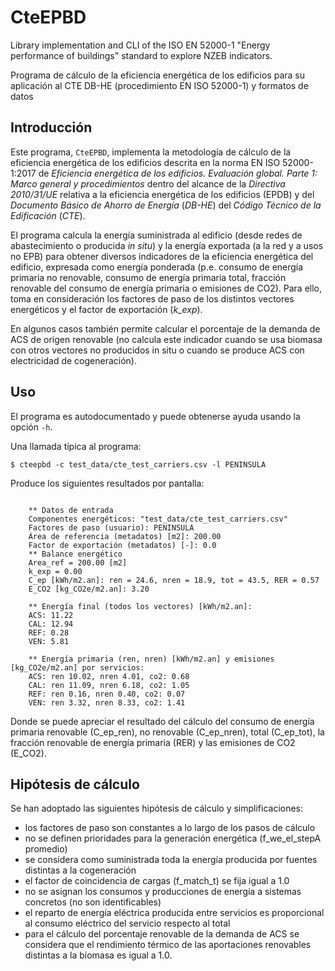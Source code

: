 # CteEPBD

Library implementation and CLI of the ISO EN 52000-1 "Energy performance of buildings" standard to explore NZEB indicators.

Programa de cálculo de la eficiencia energética de los edificios para su aplicación al CTE DB-HE (procedimiento EN ISO 52000-1) y formatos de datos

## Introducción

Este programa, `CteEPBD`, implementa la metodología de cálculo de la eficiencia energética de los edificios descrita en la norma EN ISO 52000-1:2017 de *Eficiencia energética de los edificios. Evaluación global. Parte 1: Marco general y procedimientos* dentro del alcance de la *Directiva 2010/31/UE* relativa a la eficiencia energética de los edificios (EPDB) y del *Documento Básico de Ahorro de Energía* (*DB-HE*) del *Código Técnico de la Edificación* (*CTE*).

El programa calcula la energía suministrada al edificio (desde redes de abastecimiento o producida *in situ*) y la energía exportada (a la red y a usos no EPB) para obtener diversos indicadores de la eficiencia energética del edificio, expresada como energía ponderada (p.e. consumo de energía primaria no renovable, consumo de energía primaria total, fracción renovable del consumo de energía primaria o emisiones de CO2). Para ello, toma en consideración los factores de paso de los distintos vectores energéticos y el factor de exportación (*k_exp*).

En algunos casos también permite calcular el porcentaje de la demanda de ACS de origen renovable (no calcula este indicador cuando se usa biomasa con otros vectores
no producidos in situ o cuando se produce ACS con electricidad de cogeneración).

## Uso

El programa es autodocumentado y puede obtenerse ayuda usando la opción `-h`.

Una llamada típica al programa:

```$ cteepbd -c test_data/cte_test_carriers.csv -l PENINSULA```

Produce los siguientes resultados por pantalla:

```language-plain

    ** Datos de entrada
    Componentes energéticos: "test_data/cte_test_carriers.csv"
    Factores de paso (usuario): PENINSULA
    Área de referencia (metadatos) [m2]: 200.00
    Factor de exportación (metadatos) [-]: 0.0
    ** Balance energético
    Area_ref = 200.00 [m2]
    k_exp = 0.00
    C_ep [kWh/m2.an]: ren = 24.6, nren = 18.9, tot = 43.5, RER = 0.57
    E_CO2 [kg_CO2e/m2.an]: 3.20

    ** Energía final (todos los vectores) [kWh/m2.an]:
    ACS: 11.22
    CAL: 12.94
    REF: 0.28
    VEN: 5.81

    ** Energía primaria (ren, nren) [kWh/m2.an] y emisiones [kg_CO2e/m2.an] por servicios:
    ACS: ren 10.02, nren 4.01, co2: 0.68
    CAL: ren 11.09, nren 6.18, co2: 1.05
    REF: ren 0.16, nren 0.40, co2: 0.07
    VEN: ren 3.32, nren 8.33, co2: 1.41

```

Donde se puede apreciar el resultado del cálculo del consumo de energía primaria renovable (C_ep_ren), no renovable (C_ep_nren), total (C_ep_tot), la fracción renovable de energía primaria (RER) y las emisiones de CO2 (E_CO2).

## Hipótesis de cálculo

Se han adoptado las siguientes hipótesis de cálculo y simplificaciones:

- los factores de paso son constantes a lo largo de los pasos de cálculo
- no se definen prioridades para la generación energética (f_we_el_stepA promedio)
- se considera como suministrada toda la energía producida por fuentes distintas a la cogeneración
- el factor de coincidencia de cargas (f_match_t) se fija igual a 1.0
- no se asignan los consumos y producciones de energía a sistemas concretos (no son identificables)
- el reparto de energía eléctrica producida entre servicios es proporcional al consumo eléctrico del servicio respecto al total
- para el cálculo del porcentaje renovable de la demanda de ACS se considera que el rendimiento térmico de las aportaciones
  renovables distintas a la biomasa es igual a 1.0.

